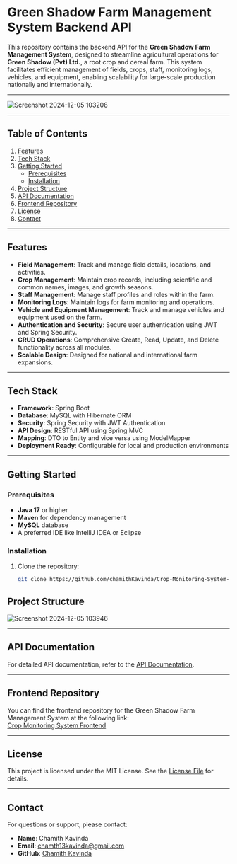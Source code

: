 # Green Shadow Farm Management System Backend API

This repository contains the backend API for the **Green Shadow Farm Management System**, designed to streamline agricultural operations for **Green Shadow (Pvt) Ltd.**, a root crop and cereal farm. This system facilitates efficient management of fields, crops, staff, monitoring logs, vehicles, and equipment, enabling scalability for large-scale production nationally and internationally.

---

![Screenshot 2024-12-05 103208](https://github.com/user-attachments/assets/a848d74b-512e-4716-b580-d8d85a2595ad)

---

## Table of Contents

1. [Features](#features)
2. [Tech Stack](#tech-stack)
3. [Getting Started](#getting-started)
   - [Prerequisites](#prerequisites)
   - [Installation](#installation)
4. [Project Structure](#project-structure)
5. [API Documentation](#api-documentation)
6. [Frontend Repository](#frontend-repository)
7. [License](#license)
8. [Contact](#contact)

---

## Features

- **Field Management**: Track and manage field details, locations, and activities.
- **Crop Management**: Maintain crop records, including scientific and common names, images, and growth seasons.
- **Staff Management**: Manage staff profiles and roles within the farm.
- **Monitoring Logs**: Maintain logs for farm monitoring and operations.
- **Vehicle and Equipment Management**: Track and manage vehicles and equipment used on the farm.
- **Authentication and Security**: Secure user authentication using JWT and Spring Security.
- **CRUD Operations**: Comprehensive Create, Read, Update, and Delete functionality across all modules.
- **Scalable Design**: Designed for national and international farm expansions.

---

## Tech Stack

- **Framework**: Spring Boot
- **Database**: MySQL with Hibernate ORM
- **Security**: Spring Security with JWT Authentication
- **API Design**: RESTful API using Spring MVC
- **Mapping**: DTO to Entity and vice versa using ModelMapper
- **Deployment Ready**: Configurable for local and production environments

---

## Getting Started

### Prerequisites

- **Java 17** or higher
- **Maven** for dependency management
- **MySQL** database
- A preferred IDE like IntelliJ IDEA or Eclipse

### Installation

1. Clone the repository:
   ```bash
   git clone https://github.com/chamithKavinda/Crop-Monitoring-System-Backend.git

## Project Structure

![Screenshot 2024-12-05 103946](https://github.com/user-attachments/assets/48f419ac-25cf-4b36-aaad-43fd9f0d2736)

---

## API Documentation

For detailed API documentation, refer to the [API Documentation](https://documenter.getpostman.com/view/35385399/2sAYBaBAHm).

---

## Frontend Repository

You can find the frontend repository for the Green Shadow Farm Management System at the following link:  
[Crop Monitoring System Frontend](https://github.com/chamithKavinda/Crop-Monitoring-System-FrontEnd)

---

## License

This project is licensed under the MIT License. See the [License File](https://github.com/chamithKavinda/Crop-Monitoring-System-Backend/blob/master/LICENSE) for details.

---

## Contact

For questions or support, please contact:

- **Name**: Chamith Kavinda  
- **Email**: chamth13kavinda@gmail.com  
- **GitHub**: [Chamith Kavinda](https://github.com/chamithKavinda)
